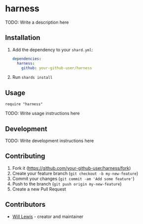 # harness

TODO: Write a description here

## Installation

1. Add the dependency to your `shard.yml`:

   ```yaml
   dependencies:
     harness:
       github: your-github-user/harness
   ```

2. Run `shards install`

## Usage

```crystal
require "harness"
```

TODO: Write usage instructions here

## Development

TODO: Write development instructions here

## Contributing

1. Fork it (<https://github.com/your-github-user/harness/fork>)
2. Create your feature branch (`git checkout -b my-new-feature`)
3. Commit your changes (`git commit -am 'Add some feature'`)
4. Push to the branch (`git push origin my-new-feature`)
5. Create a new Pull Request

## Contributors

- [Will Lewis](https://github.com/your-github-user) - creator and maintainer
